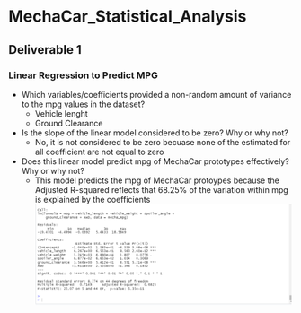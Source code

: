 # MechaCar_Statistical_Analysis
## Deliverable 1
### Linear Regression to Predict MPG
* Which variables/coefficients provided a non-random amount of variance to the mpg values in the dataset?
  * Vehicle lenght
  * Ground Clearance
* Is the slope of the linear model considered to be zero? Why or why not?
  * No, it is not considered to be zero becuase none of the estimated for all coefficient are not equal to zero
* Does this linear model predict mpg of MechaCar prototypes effectively? Why or why not?
  * This model predicts the mpg of MechaCar protoypes because the Adjusted R-squared reflects that 68.25% of the variation within mpg is explained by the coefficients
![Deliverable_1](https://github.com/Smayorga97/MechaCar_Statistical_Analysis/blob/main/Resources/deliverable_1.png)
